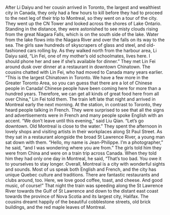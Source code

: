 After Li Daiyu and her cousin arrived in Toronto, the largest and wealthiest city in Canada, they only had a few hours to kill before they had to proceed to the next leg of their trip to Montreal, so they went on a tour of the city. They went up the CN Tower and looked across the shores of Lake Ontario. Standing in the distance, they were astonished to see misty clouds rising from the great Niagara Falls, which is on the south side of the lake. Water from the lake flows into the Niagara River and over the falls on its way to the sea.
The girls saw hundreds of skyscrapers of glass and steel, and old-fashioned cars rolling by. As they walked north from the harbour area, Li Daiyu said, “Lin Fei, one of my mother’s old schoolmates, lives here. I should phone her and see if she’s available for dinner.”
They met Lin Fei around dusk over dinner at a restaurant in downtown Chinatown. The cousins chatted with Lin Fei, who had moved to Canada many years earlier.
“This is the largest Chinatown in Toronto. We have a few more in the Greater Toronto Area, so you can guess that there are a lot of Chinese people in Canada! Chinese people have been coming here for more than a hundred years. Therefore, we can get all kinds of great food here from all over China,” Lin Fei told them.
The train left late that night and arrived in Montreal early the next morning. At the station, in contrast to Toronto, they heard people talking in French. They were surprised to see that all the signs and advertisements were in French and many people spoke English with an accent.
“We don’t leave until this evening,” said Liu Qian. “Let’s go downtown. Old Montreal is close to the water.”
They spent the afternoon in lovely shops and visiting artists in their workplaces along St Paul Street. As they sat in a restaurant alongside the broad St Lawrence River, a young man sat down with them.
“Hello, my name is Jean-Philippe. I’m a photographer,” he said, “and I was wondering where you are from.”
The girls told him they were from China and were on a train trip across Canada. When they told him they had only one day in Montreal, he said, “That’s too bad. You owe it to yourselves to stay longer. Overall, Montreal is a city with wonderful sights and sounds. Most of us speak both English and French, and the city has unique Quebec culture and traditions. There are fantastic restaurants and clubs around, too. Here, we love good coffee, toast, and cheese. And good music, of course!”
That night the train was speeding along the St Lawrence River towards the Gulf of St Lawrence and down to the distant east coast towards the province of Nova Scotia and its largest city, Halifax. The cousins dreamt happily of the beautiful cobblestone streets, old brick buildings, and the red maple leaves of Montreal.